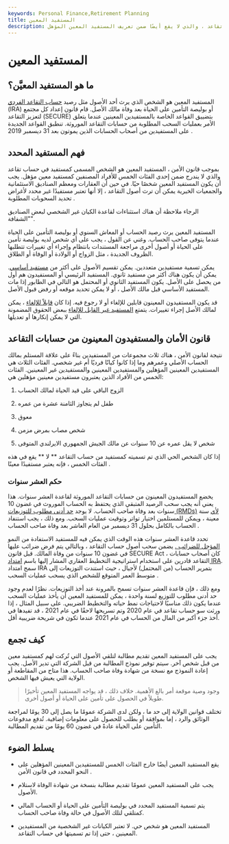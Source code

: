 ```yaml
---
keywords: Personal Finance,Retirement Planning
title: المستفيد المعين
description: المستفيد المعين هو شخص على قيد الحياة يتم تسميته كمستفيد في حساب تقاعد ، والذي لا يقع أيضًا ضمن تعريف المستفيد المعين المؤهل.
---
```


# المستفيد المعين
## ما هو المستفيد المعيَّن؟

المستفيد المعين هو الشخص الذي يرث أحد الأصول مثل رصيد [حساب التقاعد الفردي](/ira) (IRA) أو بوليصة التأمين على الحياة بعد وفاة مالك الأصل. قام قانون إعداد كل مجتمع لتعزيز التقاعد (SECURE) بتضييق القواعد الخاصة بالمستفيدين المعينين عندما يتعلق الأمر بعمليات السحب المطلوبة من حسابات التقاعد الموروثة. تنطبق القواعد الجديدة على المستفيدين من أصحاب الحسابات الذين يموتون بعد 31 ديسمبر 2019 .

## فهم المستفيد المحدد

بموجب قانون الأمن ، المستفيد المعين هو الشخص المسمى كمستفيد في حساب تقاعد والذي لا يندرج ضمن إحدى الفئات الخمس للأفراد المصنفين كمستفيد معين مؤهل. يجب أن يكون المستفيد المعين شخصًا حيًا. في حين أن العقارات ومعظم الصناديق الاستئمانية والجمعيات الخيرية يمكن أن ترث أصول التقاعد ، إلا أنها تعتبر مستفيدًا غير محدد لأغراض تحديد السحوبات المطلوبة .

الرجاء ملاحظة أن هناك استثناءات لقاعدة الكيان غير الشخصي لبعض الصناديق "الشفافة".

المستفيد المعين يرث رصيد الحساب أو المعاش السنوي أو بوليصة التأمين على الحياة عندما يتوفى صاحب الحساب. وغني عن القول ، يجب على أي شخص لديه بوليصة تأمين على الحياة أو أصول أخرى مراجعة المستندات بانتظام وإجراء أي تغييرات تتطلبها الظروف الجديدة ، مثل الزواج أو الولادة أو الوفاة أو الطلاق.

يمكن تسمية مستفيدين متعددين. يمكن تقسيم الأصول على أكثر من [مستفيد أساسي](/primary-beneficiary). يمكن أن يكون هناك أكثر من مستفيد ثانوي. المستفيد الرئيسي أو المستفيدون هم أول من يحصل على الأصل. يكون المستفيد الثانوي أو المحتمل هو التالي في الطابور إذا مات المستفيد الأساسي قبل مالك الأصل ، أو لا يمكن تحديد موقعه أو رفض قبول الأصل.

قد يكون المستفيدون المعينون قابلين للإلغاء أو لا رجوع فيه. إذا كان [قابلاً للإلغاء](/revocablebeneficiary) ، يمكن لمالك الأصل إجراء تغييرات. يتمتع [المستفيد غير القابل للإلغاء](/irrevocablebeneficiary) ببعض الحقوق المضمونة التي لا يمكن إنكارها أو تعديلها.

## قانون الأمان والمستفيدون المعينون من حسابات التقاعد

نتيجة لقانون الأمن ، هناك ثلاث مجموعات من المستفيدين بناءً على علاقة المستلم بمالك الحساب الأصلي وعمرهم وما إذا كانوا كيانًا فرديًا أم غير شخصي. الفئات الثلاث هي المستفيدين المعينين المؤهلين والمستفيدين المعينين والمستفيدين غير المعينين. الفئات الخمس من الأفراد الذين يعتبرون مستفيدين معينين مؤهلين هي:

1. الزوج الباقي على قيد الحياة لمالك الحساب

1. طفل لم يتجاوز الثامنة عشرة من عمره

1. معوق

1. شخص مصاب بمرض مزمن

1. شخص لا يقل عمره عن 10 سنوات عن مالك الجيش الجمهوري الايرلندي المتوفى

إذا كان الشخص الحي الذي تم تسميته كمستفيد من حساب التقاعد ** لا ** يقع في هذه الفئات الخمس ، فإنه يعتبر مستفيدًا معينًا .

### حكم العشر سنوات

يخضع المستفيدون المعينون من حسابات التقاعد الموروثة لقاعدة العشر سنوات. هذا يعني أنه يجب سحب الرصيد المتبقي الذي يحتفظ به الحساب الموروث في غضون 10 سنوات بعد وفاة صاحب الحساب. لا يوجد [حد أدنى مطلوب للتوزيعات (RMDs)](/requiredminimumdistribution) [لأي](/requiredminimumdistribution) سنة معينة ، ويمكن للمستلمين اختيار تواتر وتوقيت عمليات السحب. ومع ذلك ، يجب استنفاد الحساب بالكامل بحلول 31 ديسمبر من العام العاشر بعد وفاة صاحب الحساب .

تحدد قاعدة العشر سنوات هذه الوقت الذي يمكن فيه للمستفيد الاستفادة من النمو [المؤجل للضرائب .](/taxdeferred) يضمن سحب أصول حساب التقاعد ، وبالتالي يتم فرض ضرائب عليها في غضون 10 سنوات من وفاة المالك. قبل قانون SECURE Act ، كان أصحاب حسابات التقاعد قادرين على استخدام استراتيجية التخطيط العقاري المشار إليها باسم [امتداد IRA](/stretch-ira). سمح امتداد IRA بتمرير الحساب (من المحتمل) لأجيال ، حيث استندت التوزيعات إلى متوسط العمر المتوقع للشخص الذي يسحب عمليات السحب .

ومع ذلك ، فإن قاعدة العشر سنوات تسمح بالمرونة عند أخذ التوزيعات. نظرًا لعدم وجود حد أدنى مطلوب للتوزيع لسنة واحدة ، يمكن للمستفيد المعين أن يأخذ عمليات السحب عندما يكون ذلك مناسبًا لاحتياجات نمط حياته والتخطيط الضريبي. على سبيل المثال ، إذا ورثت سو حساب تقاعد في عام 2020 وتم تسريحها لاحقًا في عام 2021 ، قد تفيدها في أخذ جزء أكبر من المال من الحساب في عام 2021 عندما تكون في شريحة ضريبية أقل.

## كيف تجمع

يجب على المستفيد المعين تقديم مطالبة لتلقي الأصول التي تُركت لهم كمستفيد معين من قبل شخص آخر. سيتم توفير نموذج المطالبة من قبل الشركة التي تدير الأصل. يجب إعادة النموذج مع نسخة من شهادة وفاة صاحب الحساب. هذا متاح من المقاطعة أو الولاية التي يعيش فيها الشخص.

> وجود وصية موقعة أمر بالغ الأهمية. خلاف ذلك ، قد يواجه المستفيد المعين تأخيرًا طويلاً في الحصول على تأمين على الحياة أو أصول أخرى.

>

تختلف قوانين الولاية إلى حد ما ، ولكن لدى الشركة عمومًا ما يصل إلى 30 يومًا لمراجعة الوثائق والرد ، إما بموافقة أو بطلب للحصول على معلومات إضافية. تُدفع مدفوعات التأمين على الحياة عادةً في غضون 60 يومًا من تقديم المطالبة.

## يسلط الضوء

- يقع المستفيد المعين أيضًا خارج الفئات الخمس للمستفيدين المعينين المؤهلين على النحو المحدد في قانون الأمن .

- يجب على المستفيد المعين عمومًا تقديم مطالبة بنسخة من شهادة الوفاة لاستلام الأصول.

- يتم تسمية المستفيد المحدد في بوليصة التأمين على الحياة أو الحساب المالي كمتلقي لتلك الأصول في حالة وفاة صاحب الحساب.

- المستفيد المعين هو شخص حي. لا تعتبر الكيانات غير الشخصية من المستفيدين المعينين ، حتى إذا تم تسميتها في حساب التقاعد.

